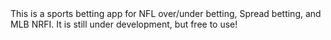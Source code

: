 <title> BetteR Bets 

</title>
<body> 
This is a sports betting app for NFL over/under betting, Spread betting, and MLB NRFI.
It is still under development, but free to use!
</body>
